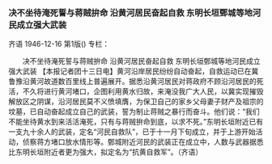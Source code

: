 ### 决不坐待淹死誓与蒋贼拚命  沿黄河居民奋起自救  东明长垣鄄城等地河民成立强大武装
齐语
1946-12-16
第1版()
专栏：

　　决不坐待淹死誓与蒋贼拚命
    沿黄河居民奋起自救
    东明长垣鄄城等地河民成立强大武装
    【本报记者团十三日电】黄河沿岸居民纷纷自动奋起，自救运动已在冀鲁豫沿黄河故道数百里线上普遍展开。据悉沿黄河居民对蒋政府不顾沿河居民的死活，不久将进行黄河堵口，企图利用黄水归故，来淹没我广大人民，以冀实现摧毁解放区之阴谋，沿河居民莫不义愤填膺，为保卫自己的家乡父母妻子财产及祖宗的坟墓，已自动奋起成立自己的武装，誓为制止蒋贼之暴行而奋斗。他们说：“我们不能坐待黄水到来活活淹死，只有与蒋贼拚命到底，以求不死。”东明长垣附近已有一支九十余人的武装，定名“河民自救队”，已于十一月下旬成立，并于上游开始活动，侦察蒋方堵口放水情形等。鄄城附近河民的武装正在成立中，人数与武器据悉比东明长垣附近者更为强大，拟定名为“抗黄自救军”。（齐语）
